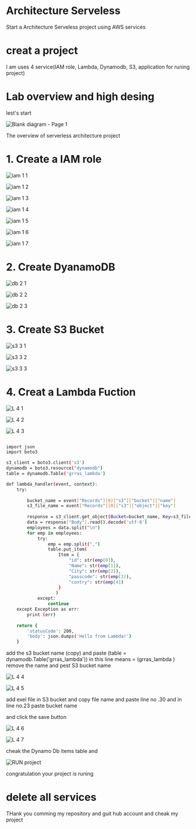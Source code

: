 
# Architecture Serveless

Start a Architecture Serveless project using AWS services

# creat a project

I am uses 4 service(IAM role, Lambda, Dynamodb, S3, application for runing project)

# Lab overview and high desing
lest's start 

![Blank diagram - Page 1](https://github.com/user-attachments/assets/dc0d6701-b5fb-4f9e-bb0d-c8c704641751)

The overview of serverless architecture project 

# 1. Create a IAM role

![iam 1 1](https://github.com/user-attachments/assets/8b5da9b6-85a2-4505-93ce-f7a054f625c1)

![iam 1 2](https://github.com/user-attachments/assets/acb7b2c4-23a4-4f3c-9c52-513fff3264da)

![iam 1 3](https://github.com/user-attachments/assets/42e0d390-0640-4c1f-b7e8-ffb64400a84c)

![iam 1 4](https://github.com/user-attachments/assets/e9cd9ec1-3eb8-4fdd-a514-c1af2fccf24f)

![iam 1 5](https://github.com/user-attachments/assets/c0432bf9-3852-4ebc-bcf9-1a35e17c3aad)

![iam 1 6](https://github.com/user-attachments/assets/b4115936-f0a5-45f2-9115-11506d8ac47a)

![iam 1 7](https://github.com/user-attachments/assets/c6909181-94ef-459c-b025-188d4077fd78)

# 2. Create DyanamoDB

![db 2 1](https://github.com/user-attachments/assets/714dce82-3a9d-4a76-8f47-ae9670b12067)

![db 2 2](https://github.com/user-attachments/assets/78e4ac42-c085-4e95-8390-845ad052cd41)

![db 2 3](https://github.com/user-attachments/assets/173b155f-f50e-4f0c-b733-7bc34724a1f8)

# 3. Create S3 Bucket

![s3 3 1](https://github.com/user-attachments/assets/9715d34e-02b2-4acc-9521-8f454dcb8456)

![s3 3 2](https://github.com/user-attachments/assets/eecf3830-395c-4acd-a513-d99d9267dae8)

![s3 3 3](https://github.com/user-attachments/assets/f0370962-2fcd-4ffd-902f-a5f3ad64077b)

# 4. Creat a Lambda Fuction

![L 4 1](https://github.com/user-attachments/assets/2e8e45e2-0216-4751-b6a3-77e0449b9125)

![L 4 2](https://github.com/user-attachments/assets/352261be-317f-449c-b30a-104b32d175cc)

![L 4 3](https://github.com/user-attachments/assets/bf9d8c01-ab7f-4c3c-a7a6-af8b78ff5a3d)

```bash

import json
import boto3

s3_client = boto3.client('s3')
dynamodb = boto3.resource("dynamodb")
table = dynamodb.Table('grras_lambda')

def lambda_handler(event, context):
    try:
            
        bucket_name = event["Records"][0]["s3"]["bucket"]["name"]
        s3_file_name = event["Records"][0]["s3"]["object"]["key"]
        
        response = s3_client.get_object(Bucket=bucket_name, Key=s3_file_name)
        data = response["Body"].read().decode('utf-8')
        employees = data.split("\n")
        for emp in employees:
            try:
                emp = emp.split(",")
                table.put_item(
                    Item = {
                        "id": str(emp[0]),
                        "Name": str(emp[1]),
                        "City": str(emp[2]),
                        "passcode": str(emp[3]),
                        "contry": str(emp[4])
                    }
                   )
            except:
                continue
    except Exception as err:
        print (err)
        
    return {
        'statusCode': 200,
        'body': json.dumps('Hello from Lambda!')
    }

```
add the s3 bucket name (copy) and paste (table = dynamodb.Table('grras_lambda'))  in this line means = (grras_lambda ) remove the name and pest S3 bucket name


![L 4 4](https://github.com/user-attachments/assets/fa55c702-7a24-4a8c-b3e6-b2aac5621241)

![L 4 5](https://github.com/user-attachments/assets/3ace0621-e6fc-4d70-a6a4-22d55e344468)

add exel file in S3 bucket and copy file name and paste line no .30 
and in line no.23 paste bucket name

and click the save button

![L 4 6](https://github.com/user-attachments/assets/fa71e54b-70b5-4b1d-8028-636d421dfc7b)

![L 4 7](https://github.com/user-attachments/assets/0247e317-d8d7-40c6-a83e-b1b72853558a)

cheak the Dynamo Db items table and 

![RUN project](https://github.com/user-attachments/assets/3c919979-4715-46bc-97bc-d2ba2812d179)

congratulation your project is runing

# delete all services

THank you comming my repository and guit hub account and cheak my project











